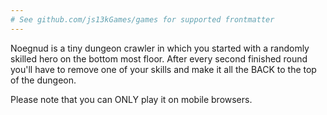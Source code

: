 ```yaml
---
# See github.com/js13kGames/games for supported frontmatter
---
```

Noegnud is a tiny dungeon crawler in which you started with a randomly skilled hero on the bottom most floor. After every second finished round you'll have to remove one of your skills and make it all the BACK to the top of the dungeon.

Please note that you can ONLY play it on mobile browsers.